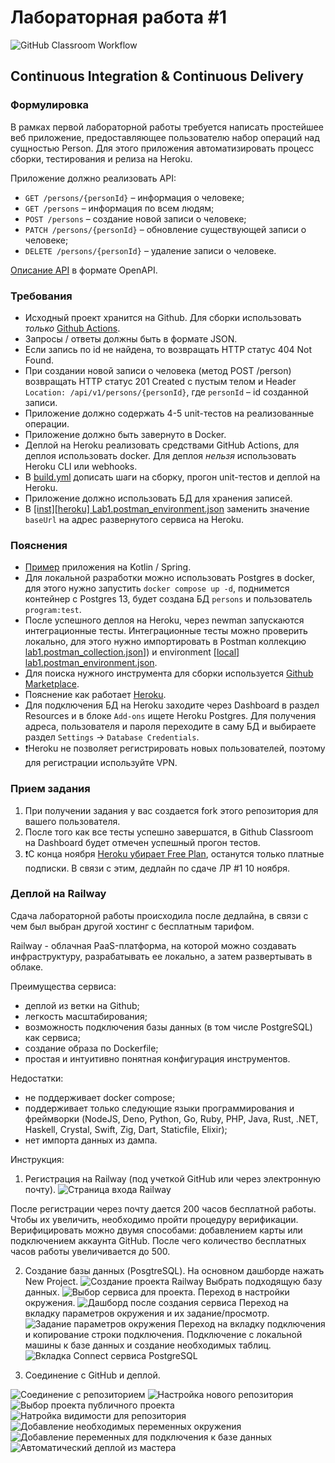 # Лабораторная работа #1

![GitHub Classroom Workflow](../../workflows/GitHub%20Classroom%20Workflow/badge.svg?branch=master)

## Continuous Integration & Continuous Delivery

### Формулировка

В рамках первой лабораторной работы требуется написать простейшее веб приложение, предоставляющее пользователю набор
операций над сущностью Person. Для этого приложения автоматизировать процесс сборки, тестирования и релиза на Heroku.

Приложение должно реализовать API:

* `GET /persons/{personId}` – информация о человеке;
* `GET /persons` – информация по всем людям;
* `POST /persons` – создание новой записи о человеке;
* `PATCH /persons/{personId}` – обновление существующей записи о человеке;
* `DELETE /persons/{personId}` – удаление записи о человеке.

[Описание API](person-service.yaml) в формате OpenAPI.

### Требования

* Исходный проект хранится на Github. Для сборки использовать
  _только_ [Github Actions](https://docs.github.com/en/actions).
* Запросы / ответы должны быть в формате JSON.
* Если запись по id не найдена, то возвращать HTTP статус 404 Not Found.
* При создании новой записи о человека (метод POST /person) возвращать HTTP статус 201 Created с пустым телом и
  Header `Location: /api/v1/persons/{personId}`, где `personId` – id созданной записи.
* Приложение должно содержать 4-5 unit-тестов на реализованные операции.
* Приложение должно быть завернуто в Docker.
* Деплой на Heroku реализовать средствами GitHub Actions, для деплоя использовать docker. Для деплоя _нельзя_
  использовать Heroku CLI или webhooks.
* В [build.yml](.github/workflows/classroom.yml) дописать шаги на сборку, прогон unit-тестов и деплой на Heroku.
* Приложение должно использовать БД для хранения записей.
* В [[inst][heroku] Lab1.postman_environment.json](postman/%5Binst%5D%5Bheroku%5D%20Lab1.postman_environment.json)
  заменить значение `baseUrl` на адрес развернутого сервиса на Heroku.

### Пояснения

* [Пример](https://github.com/Romanow/person-service) приложения на Kotlin / Spring.
* Для локальной разработки можно использовать Postgres в docker, для этого нужно запустить `docker compose up -d`,
  поднимется контейнер с Postgres 13, будет создана БД `persons` и пользователь `program:test`.
* После успешного деплоя на Heroku, через newman запускаются интеграционные тесты. Интеграционные тесты можно проверить
  локально, для этого нужно импортировать в Postman
  коллекцию [lab1.postman_collection.json](postman/%5Binst%5D%20Lab1.postman_collection.json)]) и
  environment [[local] lab1.postman_environment.json](postman/%5Binst%5D%5Blocal%5D%20Lab1.postman_environment.json).
* Для поиска нужного инструмента для сборки используется [Github Marketplace](https://github.com/marketplace).
* Пояснение как работает [Heroku](https://devcenter.heroku.com/articles/how-heroku-works).
* Для подключения БД на Heroku заходите через Dashboard в раздел Resources и в блоке `Add-ons` ищете Heroku Postgres.
  Для получения адреса, пользователя и пароля переходите в саму БД и выбираете раздел `Settings`
  -> `Database Credentials`.
* ❗Heroku не позволяет регистрировать новых пользователей, поэтому для регистрации используйте VPN.

### Прием задания

1. При получении задания у вас создается fork этого репозитория для вашего пользователя.
2. После того как все тесты успешно завершатся, в Github Classroom на Dashboard будет отмечен успешный прогон тестов.
3. ❗️С конца
   ноября [Heroku убирает Free Plan](https://help.heroku.com/RSBRUH58/removal-of-heroku-free-product-plans-faq),
   останутся только платные подписки. В связи с этим, дедлайн по сдаче ЛР #1 10 ноября. 
   
### Деплой на Railway

Сдача лабораторной работы происходила после дедлайна, в связи с чем был выбран другой хостинг с бесплатным тарифом.

Railway - облачная PaaS-платформа, на которой можно создавать инфраструктуру, разрабатывать ее локально, а затем развертывать в облаке.

Преимущества сервиса:
* деплой из ветки на Github;
* легкость масштабирования;
* возможность подключения базы данных (в том числе PostgreSQL) как сервиса;
* создание образа по Dockerfile;
* простая и интуитивно понятная конфигурация инструментов.

Недостатки:
* не поддерживает docker compose;
* поддерживает только следующие языки программирования и фреймворки (NodeJS, Deno, Python, Go, Ruby, PHP, Java, Rust, .NET, Haskell, Crystal, Swift, Zig, Dart, Staticfile, Elixir);
* нет импорта данных из дампа.

Инструкция:
1. Регистрация на Railway (под учеткой GitHub или через электронную почту).
![Страница входа Railway](https://user-images.githubusercontent.com/70375413/213858320-8e496acc-f18a-49e9-aa57-3dc88253ba4a.png)

После регистрации через почту дается 200 часов бесплатной работы. Чтобы их увеличить, необходимо пройти процедуру верификации. Верифицировать можно двумя способами: добавлением карты или подключением аккаунта GitHub. После чего количество бесплатных часов работы увеличивается до 500.

2. Создание базы данных (PosgtreSQL).
На основном дашборде нажать New Project. 
![Создание проекта Railway](https://user-images.githubusercontent.com/70375413/213858950-0397433c-a38d-485e-a5a1-7bdde56d51de.png)
Выбрать подходящую базу данных.
![Выбор сервиса для проекта.](https://user-images.githubusercontent.com/70375413/213859005-d9b6d8e8-8b19-435d-bf2f-1e406a5dd8ad.png)
Переход в настройки окружения.
![Дашборд после создания сервиса](https://user-images.githubusercontent.com/70375413/213859052-c3cb4acd-9656-467b-a45a-6d39778df666.png)
Переход на вкладку параметров окружения и их задание/просмотр.
![Задание параметров окружения](https://user-images.githubusercontent.com/70375413/213859079-d8a54f89-1eb1-4aa3-8184-7c67acd02eba.png)
Переход на вкладку подключения и копирование строки подключения. Подключение с локальной машины к базе данных и создание необходимых таблиц.
![Вкладка Connect сервиса PostgreSQL](https://user-images.githubusercontent.com/70375413/213859257-9617c619-0006-42d3-9e65-7f8aeefb0b28.png)

3. Соединение с GitHub и деплой.

![Соединение с репозиторием](https://user-images.githubusercontent.com/70375413/213859365-bc2c883b-9003-41a0-8a76-663c9dc23888.png)
![Настройка нового репозитория](https://user-images.githubusercontent.com/70375413/213859410-6e822914-7047-455e-b319-042a0f67ae7f.png)
![Выбор проекта публичного проекта](https://user-images.githubusercontent.com/70375413/213859466-71968f76-f1f3-4ded-a3b0-0a59c65ba412.png)
![Натройка видимости для репозитория](https://user-images.githubusercontent.com/70375413/213859536-41f6d1c9-6656-4976-9c68-040887045059.png)
![Добавление необходимых переменных окружения](https://user-images.githubusercontent.com/70375413/213859586-b07b8f91-1978-4439-afcc-af0df062b07b.png)
![Добавление переменных для подключения к базе данных](https://user-images.githubusercontent.com/70375413/213859754-b9c6f1ca-c9a1-4b1a-aac4-52af7982d2ad.png)
![Автоматический деплой из мастера](https://user-images.githubusercontent.com/70375413/213859810-6bdd4b00-49ca-4757-9a5a-5670f6e3b6d5.png)



